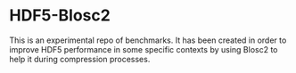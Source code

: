 # HDF5-Blosc2

This is an experimental repo of benchmarks. It has been created in order to improve HDF5 performance in some specific contexts by using Blosc2 to help it during compression processes.